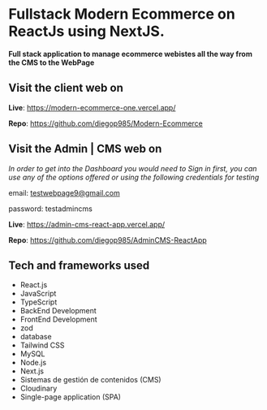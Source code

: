 # Fullstack Modern Ecommerce on ReactJs using NextJS.

**Full stack application to manage ecommerce webistes all the way from the CMS to the WebPage**

## Visit the client web on

**Live**: https://modern-ecommerce-one.vercel.app/

**Repo**: https://github.com/diegop985/Modern-Ecommerce

## Visit the Admin | CMS web on

_In order to get into the Dashboard you would need to Sign in first, you can use any of the options offered or using the following credentials for testing_

email: testwebpage9@gmail.com

password: testadmincms

**Live**: https://admin-cms-react-app.vercel.app/

**Repo**: https://github.com/diegop985/AdminCMS-ReactApp

## Tech and frameworks used

- React.js
- JavaScript
- TypeScript
- BackEnd Development
- FrontEnd Development
- zod
- database
- Tailwind CSS
- MySQL
- Node.js
- Next.js
- Sistemas de gestión de contenidos (CMS)
- Cloudinary
- Single-page application (SPA)
